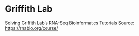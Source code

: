 # Griffith Lab
Solving Griffith Lab's RNA-Seq Bioinformatics Tutorials
Source: https://rnabio.org/course/
